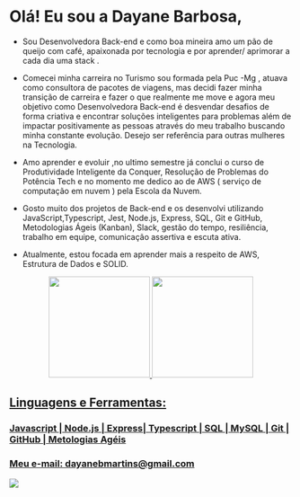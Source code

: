 # Olá! Eu sou a Dayane Barbosa,

- Sou Desenvolvedora Back-end e como boa  mineira amo um pão de queijo com café, apaixonada por tecnologia e por aprender/ aprimorar a  cada dia  uma stack .

- Comecei minha carreira no Turismo sou formada pela Puc -Mg , atuava como consultora de pacotes de viagens, mas decidi fazer minha transição de carreira e fazer o que realmente me move e agora meu objetivo  como Desenvolvedora Back-end é  desvendar desafios de forma criativa e encontrar soluções inteligentes para problemas além de  impactar positivamente as pessoas através do meu trabalho buscando minha constante evolução.  Desejo ser referência para outras mulheres na Tecnologia.

- Amo aprender e evoluir ,no ultimo semestre já conclui o curso de Produtividade Inteligente da Conquer, Resolução de Problemas do Potência Tech e no momento me dedico ao de AWS ( serviço de computação em nuvem ) pela Escola da Nuvem.

* Gosto muito dos projetos de Back-end e os desenvolvi utilizando JavaScript,Typescript, Jest, Node.js, Express, SQL, Git e GitHub, Metodologias Ágeis (Kanban), Slack, gestão do tempo, resiliência, trabalho em equipe, comunicação assertiva e escuta ativa.

* Atualmente, estou focada em aprender mais a respeito de AWS, Estrutura de Dados e SOLID.

<div align="center">
  <a href="https://github.com/DAYANE1130">
  <img height="180em" src="https://github-readme-stats.vercel.app/api?username=dayane1130&show_icons=true&theme=dracula&include_all_commits=true&count_private=true"/>
  <img height="180em" src="https://github-readme-stats.vercel.app/api/top-langs/?username=dayane1130&layout=compact&langs_count=7&theme=dracula"/>
</div>

<h2>
Linguagens e Ferramentas:
</h2> 
<h3>
Javascript | Node.js | Express| Typescript | SQL | MySQL | Git | GitHub | Metologias Agéis
</h3>
  <h3>
Meu e-mail: dayanebmartins@gmail.com 
</h3>

<div> 
  <a href=https://www.linkedin.com/in/barbosa-dayane/ target="_blank"><img src="https://img.shields.io/badge/-LinkedIn-%230077B5?style=for-the-badge&logo=linkedin&logoColor=white" target="_blank"></a> 
 
 
</div>
